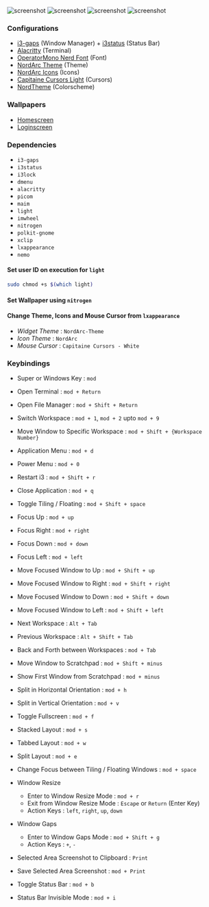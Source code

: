 
![screenshot](https://raw.githubusercontent.com/sarve-sh/i3wm-nord/main/i3wm-nord.png)
![screenshot](https://raw.githubusercontent.com/sarve-sh/i3wm-nord/main/screenshots/SC1.png)
![screenshot](https://raw.githubusercontent.com/sarve-sh/i3wm-nord/main/screenshots/SC2.png)
![screenshot](https://raw.githubusercontent.com/sarve-sh/i3wm-nord/main/screenshots/SC3.jpg)

### Configurations
- [i3-gaps](https://github.com/sarve-sh/i3wm-nord/tree/main/i3) (Window Manager) + [i3status](https://github.com/sarve-sh/i3wm-nord/tree/main/i3status) (Status Bar)
- [Alacritty](https://github.com/sarve-sh/i3wm-nord/tree/main/alacritty) (Terminal)
- [OperatorMono Nerd Font](https://github.com/sarve-sh/i3wm-nord/tree/main/fonts) (Font)
- [NordArc Theme](https://github.com/sarve-sh/i3wm-nord/tree/main/themes) (Theme)
- [NordArc Icons](https://github.com/sarve-sh/i3wm-nord/tree/main/icons) (Icons)
- [Capitaine Cursors Light](https://github.com/sarve-sh/i3wm-nord/tree/main/icons) (Cursors)
- [NordTheme](https://www.nordtheme.com/) (Colorscheme)

### Wallpapers
- [Homescreen](https://raw.githubusercontent.com/sarve-sh/i3wm-nord/main/wallpapers/moon-nord.png)
- [Loginscreen](https://raw.githubusercontent.com/sarve-sh/i3wm-nord/main/wallpapers/tower-nord.png)

### Dependencies
- `i3-gaps`
- `i3status`
- `i3lock`
- `dmenu`
- `alacritty`
- `picom`
- `maim`
- `light`
- `imwheel`
- `nitrogen`
- `polkit-gnome`
- `xclip`
- `lxappearance`
- `nemo`

#### Set user ID on execution for `light`
```sh
sudo chmod +s $(which light)
```

#### Set Wallpaper using `nitrogen`

#### Change Theme, Icons and Mouse Cursor from `lxappearance`
- *Widget Theme* : `NordArc-Theme`
- *Icon Theme* : `NordArc`
- *Mouse Cursor* : `Capitaine Cursors - White`

### Keybindings
- Super or Windows Key : `mod`
- Open Terminal : `mod + Return`
- Open File Manager : `mod + Shift + Return`
- Switch Workspace : `mod + 1`, `mod + 2` upto `mod + 9`
- Move Window to Specific Workspace : `mod + Shift + {Workspace Number}`
- Application Menu : `mod + d`
- Power Menu : `mod + 0`
- Restart i3 : `mod + Shift + r`
- Close Application : `mod + q`
- Toggle Tiling / Floating : `mod + Shift + space`
- Focus Up : `mod + up`
- Focus Right : `mod + right`
- Focus Down : `mod + down`
- Focus Left : `mod + left`
- Move Focused Window to Up : `mod + Shift + up`
- Move Focused Window to Right : `mod + Shift + right`
- Move Focused Window to Down : `mod + Shift + down`
- Move Focused Window to Left : `mod + Shift + left`
- Next Workspace : `Alt + Tab`
- Previous Workspace : `Alt + Shift + Tab`
- Back and Forth between Workspaces : `mod + Tab`
- Move Window to Scratchpad : `mod + Shift + minus`
- Show First Window from Scratchpad : `mod + minus`
- Split in Horizontal Orientation : `mod + h`
- Split in Vertical Orientation : `mod + v`
- Toggle Fullscreen : `mod + f`
- Stacked Layout : `mod + s`
- Tabbed Layout : `mod + w`
- Split Layout : `mod + e`
- Change Focus between Tiling / Floating Windows : `mod + space`

- Window Resize
  - Enter to Window Resize Mode : `mod + r`
  - Exit from Window Resize Mode : `Escape` or `Return` (Enter Key)
  - Action Keys : `left`, `right`, `up`, `down`

- Window Gaps
  - Enter to Window Gaps Mode : `mod + Shift + g`
  - Action Keys : `+`, `-`

- Selected Area Screenshot to Clipboard : `Print`
- Save Selected Area Screenshot : `mod + Print`
- Toggle Status Bar : `mod + b`
- Status Bar Invisible Mode : `mod + i`
